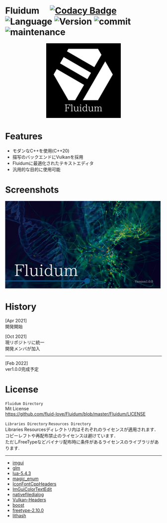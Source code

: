 # Fluidum　 [![Codacy Badge](https://app.codacy.com/project/badge/Grade/1931d3bffb9448d2906a48f64c17dafa)](https://www.codacy.com/gh/fluid-love/Fluidum/dashboard?utm_source=github.com&amp;utm_medium=referral&amp;utm_content=fluid-love/Fluidum&amp;utm_campaign=Badge_Grade) ![Language](https://img.shields.io/badge/Language-C%2B%2B20-red) ![Version](https://img.shields.io/badge/Version-%CE%B2-blue) ![commit](https://img.shields.io/github/last-commit/fluid-love/Fluidum?color=greenyellow) ![maintenance](https://img.shields.io/maintenance/yes/2022?color=gold)

  
  
<p align="center">
<img src="https://github.com/fluid-love/Fluidum/blob/master/Document/Screenshots/logo_white.png" width="240mm">
<p/>

# Features

- モダンなC++を使用(C++20)
- 描写のバックエンドにVulkanを採用
- Fluidumに最適化されたテキストエディタ
- 汎用的な目的に使用可能


# Screenshots

<img src="https://github.com/fluid-love/Fluidum/blob/master/Document/Screenshots/title.jpg" width="500mm">

# History

[Apr 2021]  
開発開始  

[Oct 2021]  
現リポジトリに統一  
開発メンバが加入

---

[Feb 2022]  
ver1.0.0完成予定


# License

```Fluidum Directory```  
Mit License  
https://github.com/fluid-love/Fluidum/blob/master/Fluidum/LICENSE

```Libraries Directory```  ```Resources Directory```  
Libraries Resourcesディレクトリ内はそれぞれのライセンスが適用されます．  
コピーレフトや再配布禁止のライセンスは避けています．  
ただしFreeTypeなどバイナリ配布時に条件があるライセンスのライブラリがあります.  

---

- [imgui](https://github.com/ocornut/imgui)  
- [glm](https://github.com/g-truc/glm)  
- [lua-5.4.3](https://www.lua.org/)  
- [magic_enum](https://github.com/Neargye/magic_enum)  
- [IconFontCppHeaders](https://github.com/juliettef/IconFontCppHeaders)  
- [ImGuiColorTextEdit](https://github.com/BalazsJako/ImGuiColorTextEdit)  
- [nativefiledialog](https://github.com/mlabbe/nativefiledialog)  
- [Vulkan-Headers](https://github.com/KhronosGroup/Vulkan-Headers)  
- [boost](https://github.com/boostorg/boost)  
- [freetype-2.10.0](https://www.freetype.org/)  
- [lithash](https://github.com/fluid-love/Fluidum/tree/master/Libraries/lithash)  
